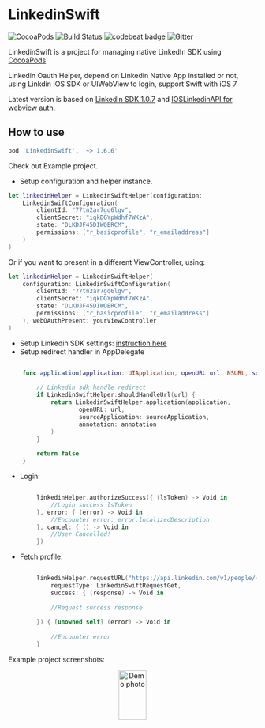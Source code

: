 # LinkedinSwift

[![CocoaPods](https://img.shields.io/cocoapods/v/LinkedinSwift.svg)](https://github.com/tonyli508/LinkedinSwift.git)
[![Build Status](https://travis-ci.org/tonyli508/LinkedinSwift.svg?branch=master)](https://travis-ci.org/tonyli508/LinkedinSwift)
[![codebeat badge](https://codebeat.co/badges/ea9c29be-fbd1-4b51-87ba-3881b6b90641)](https://codebeat.co/projects/github-com-tonyli508-linkedinswift)
[![Gitter](https://badges.gitter.im/tonyli508/IOSLinkedInAPI.svg)](https://gitter.im/tonyli508/IOSLinkedInAPI?utm_source=badge&utm_medium=badge&utm_campaign=pr-badge)


LinkedinSwift is a project for managing native LinkedIn SDK using [CocoaPods](https://cocoapods.org)

Linkedin Oauth Helper, depend on Linkedin Native App installed or not, using Linkdin IOS SDK or UIWebView to login, support Swift with iOS 7

Latest version is based on [LinkedIn SDK 1.0.7](https://content.linkedin.com/content/dam/developer/sdk/iOS/li-ios-sdk-1.0.6-release.zip) and [IOSLinkedinAPI for webview auth](https://github.com/jeyben/IOSLinkedInAPI).

## How to use

```ruby
pod 'LinkedinSwift', '~> 1.6.6'
```

Check out Example project.

- Setup configuration and helper instance.
```swift
let linkedinHelper = LinkedinSwiftHelper(configuration: 
    LinkedinSwiftConfiguration(
        clientId: "77tn2ar7gq6lgv", 
        clientSecret: "iqkDGYpWdhf7WKzA", 
        state: "DLKDJF45DIWOERCM", 
        permissions: ["r_basicprofile", "r_emailaddress"]
    )
)
```
Or if you want to present in a different ViewController, using:
```swift
let linkedinHelper = LinkedinSwiftHelper(
    configuration: LinkedinSwiftConfiguration(
        clientId: "77tn2ar7gq6lgv", 
        clientSecret: "iqkDGYpWdhf7WKzA", 
        state: "DLKDJF45DIWOERCM", 
        permissions: ["r_basicprofile", "r_emailaddress"]
    ), webOAuthPresent: yourViewController
)
```
- Setup Linkedin SDK settings: [instruction here](https://developer.linkedin.com/docs/ios-sdk)
- Setup redirect handler in AppDelegate
```swift

	func application(application: UIApplication, openURL url: NSURL, sourceApplication: String?, annotation: AnyObject) -> Bool {
	
        // Linkedin sdk handle redirect
        if LinkedinSwiftHelper.shouldHandleUrl(url) {
            return LinkedinSwiftHelper.application(application, 
                    openURL: url, 
                    sourceApplication: sourceApplication, 
                    annotation: annotation
            )
        }
        
        return false
	}
```
- Login:
```swift

		linkedinHelper.authorizeSuccess({ (lsToken) -> Void in
            //Login success lsToken
        }, error: { (error) -> Void in
            //Encounter error: error.localizedDescription
        }, cancel: { () -> Void in
            //User Cancelled!
        })
```
- Fetch profile:
```swift

		linkedinHelper.requestURL("https://api.linkedin.com/v1/people/~?format=json", 
            requestType: LinkedinSwiftRequestGet, 
            success: { (response) -> Void in
            
            //Request success response
            
        }) { [unowned self] (error) -> Void in
                
            //Encounter error
        }
```

Example project screenshots:

<p align="center">
<img src="https://github.com/tonyli508/LinkedinSwift/blob/master/page_images/screenshot1.jpg" alt="Demo photo" width="56" height="100" />
</p>

